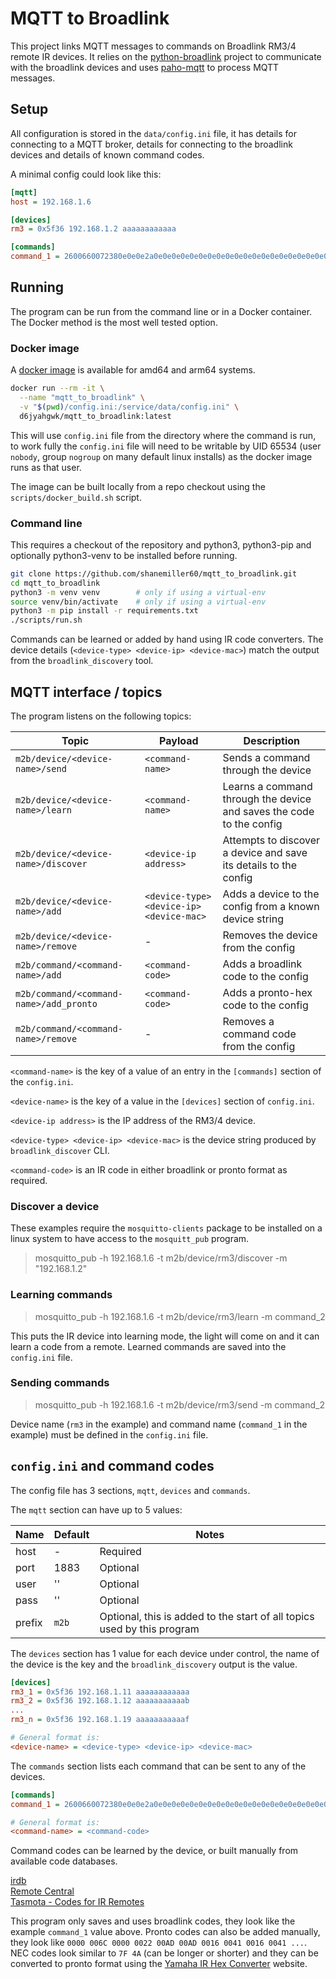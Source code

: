 # MQTT to Broadlink

This project links MQTT messages to commands on Broadlink RM3/4 remote IR
devices. It relies on the [python-broadlink](https://github.com/mjg59/python-broadlink)
project to communicate with the broadlink devices and uses
[paho-mqtt](https://pypi.org/project/paho-mqtt/) to process MQTT messages.

## Setup

All configuration is stored in the `data/config.ini` file, it has details for
connecting to a MQTT broker, details for connecting to the broadlink devices
and details of known command codes.

A minimal config could look like this:

```ini
[mqtt]
host = 192.168.1.6

[devices]
rm3 = 0x5f36 192.168.1.2 aaaaaaaaaaaa

[commands]
command_1 = 2600660072380e0e0e2a0e0e0e0e0e0e0e0e0e0e0e0e0e0e0e0e0e0e0e0e0e0e0e2a0e0e0e0e0e0e0e0e0e0e0e0e0e0e0e0e0e0e0e2a0e0e0e0e0e0e0e0e0e0e0e0e0e0e0e0e0e2a0e2a0e2a0e2a0e2a0e2a0e0e0e0e0e2a0e2a0e2a0e2a0e2a0e2a0e0e0e2a0e00097b0d05
```

## Running

The program can be run from the command line or in a Docker container. The
Docker method is the most well tested option.

### Docker image

A [docker image](https://hub.docker.com/repository/docker/d6jyahgwk/mqtt_to_broadlink)
is available for amd64 and arm64 systems.

```bash
docker run --rm -it \
  --name "mqtt_to_broadlink" \
  -v "$(pwd)/config.ini:/service/data/config.ini" \
  d6jyahgwk/mqtt_to_broadlink:latest
```

This will use `config.ini` file from the directory where the command is run, to
work fully the `config.ini` file will need to be writable by UID 65534
(user `nobody`, group `nogroup` on many default linux installs) as the docker
image runs as that user.

The image can be built locally from a repo checkout using the
`scripts/docker_build.sh` script.

### Command line

This requires a checkout of the repository and python3, python3-pip and
optionally python3-venv to be installed before running.

```bash
git clone https://github.com/shanemiller60/mqtt_to_broadlink.git
cd mqtt_to_broadlink
python3 -m venv venv        # only if using a virtual-env
source venv/bin/activate    # only if using a virtual-env
python3 -m pip install -r requirements.txt
./scripts/run.sh
```

Commands can be learned or added by hand using IR code converters. The device
details (`<device-type> <device-ip> <device-mac>`) match the output from the
`broadlink_discovery` tool.

## MQTT interface / topics

The program listens on the following topics:

| Topic | Payload | Description |
| --- | --- | --- |
| `m2b/device/<device-name>/send` | `<command-name>` | Sends a command through the device |
| `m2b/device/<device-name>/learn` | `<command-name>` | Learns a command through the device and saves the code to the config |
| `m2b/device/<device-name>/discover` | `<device-ip address>` | Attempts to discover a device and save its details to the config |
| `m2b/device/<device-name>/add` | `<device-type> <device-ip> <device-mac>` | Adds a device to the config from a known device string |
| `m2b/device/<device-name>/remove` | - | Removes the device from the config |
| `m2b/command/<command-name>/add` | `<command-code>` | Adds a broadlink code to the config |
| `m2b/command/<command-name>/add_pronto` | `<command-code>` | Adds a pronto-hex code to the config |
| `m2b/command/<command-name>/remove` | - | Removes a command code from the config |

`<command-name>` is the key of a value of an entry in the `[commands]` section of
the `config.ini`. 

`<device-name>` is the key of a value in the `[devices]` section of
`config.ini`.

`<device-ip address>` is the IP address of the RM3/4 device.

`<device-type> <device-ip> <device-mac>` is the device string produced by `broadlink_discover` CLI.

`<command-code>` is an IR code in either broadlink or pronto format as required.

### Discover a device

These examples require the `mosquitto-clients` package to be installed on a
linux system to have access to the `mosquitt_pub` program.

> mosquitto_pub -h 192.168.1.6 -t m2b/device/rm3/discover -m "192.168.1.2"

### Learning commands

> mosquitto_pub -h 192.168.1.6 -t m2b/device/rm3/learn -m command_2

This puts the IR device into learning mode, the light will come on and it
can learn a code from a remote. Learned commands are saved into the
`config.ini` file.

### Sending commands

> mosquitto_pub -h 192.168.1.6 -t m2b/device/rm3/send -m command_2

Device name (`rm3` in the example) and command name (`command_1` in the
example) must be defined in the `config.ini` file.

## `config.ini` and command codes

The config file has 3 sections, `mqtt`, `devices` and `commands`.

The `mqtt` section can have up to 5 values:

| Name | Default | Notes |
| --- | --- | --- |
| host | - | Required |
| port | 1883 | Optional |
| user | '' | Optional |
| pass | '' | Optional |
| prefix | `m2b` | Optional, this is added to the start of all topics used by this program |

The `devices` section has 1 value for each device under control, the name of
the device is the key and the `broadlink_discovery` output is the value.

```ini
[devices]
rm3_1 = 0x5f36 192.168.1.11 aaaaaaaaaaaa
rm3_2 = 0x5f36 192.168.1.12 aaaaaaaaaaab
...
rm3_n = 0x5f36 192.168.1.19 aaaaaaaaaaaf

# General format is:
<device-name> = <device-type> <device-ip> <device-mac>
```

The `commands` section lists each command that can be sent to any of the
devices.

```ini
[commands]
command_1 = 2600660072380e0e0e2a0e0e0e0e0e0e0e0e0e0e0e0e0e0e0e0e0e0e0e0e0e0e0e2a0e0e0e0e0e0e0e0e0e0e0e0e0e0e0e0e0e0e0e2a0e0e0e0e0e0e0e0e0e0e0e0e0e0e0e0e0e2a0e2a0e2a0e2a0e2a0e2a0e0e0e0e0e2a0e2a0e2a0e2a0e2a0e2a0e0e0e2a0e00097b0d05

# General format is:
<command-name> = <command-code>
```

Command codes can be learned by the device, or built manually from available
code databases. 

[irdb](http://irdb.tk/find/) \
[Remote Central](http://www.remotecentral.com/index.html) \
[Tasmota - Codes for IR Remotes](https://tasmota.github.io/docs/Codes-for-IR-Remotes/)

This program only saves and uses broadlink codes, they look like the example
`command_1` value above. Pronto codes can also be added manually, they look
like `0000 006C 0000 0022 00AD 00AD 0016 0041 0016 0041 ...`. NEC codes
look similar to `7F 4A` (can be longer or shorter) and they can be converted
to pronto format using the
[Yamaha IR Hex Converter](https://www.yamaha.com/ypab/irhex_converter.asp)
website.
